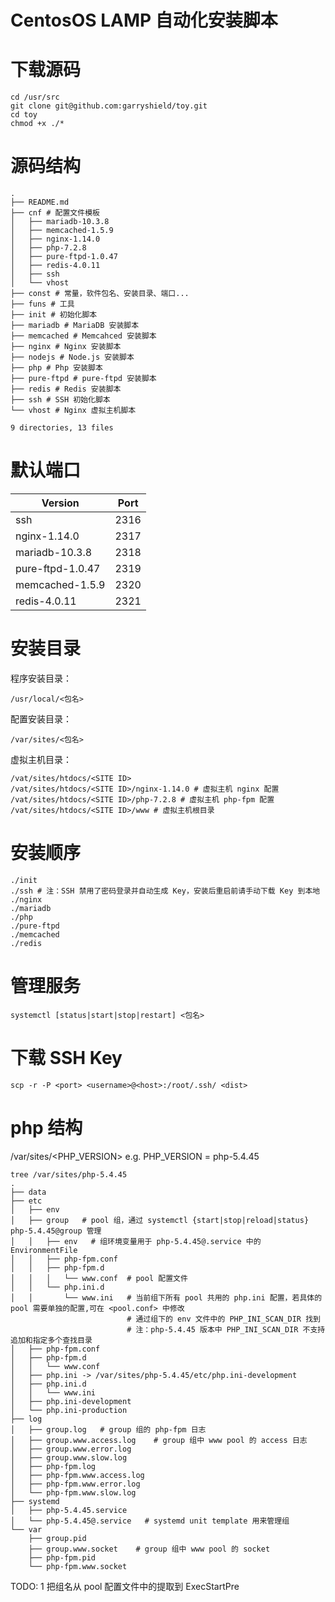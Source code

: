 # CentosOS LAMP 自动化安装脚本

# 下载源码
```
cd /usr/src
git clone git@github.com:garryshield/toy.git
cd toy
chmod +x ./*
```

# 源码结构
```
.
├── README.md
├── cnf # 配置文件模板
│   ├── mariadb-10.3.8
│   ├── memcached-1.5.9
│   ├── nginx-1.14.0
│   ├── php-7.2.8
│   ├── pure-ftpd-1.0.47
│   ├── redis-4.0.11
│   ├── ssh
│   └── vhost
├── const # 常量，软件包名、安装目录、端口...
├── funs # 工具
├── init # 初始化脚本
├── mariadb # MariaDB 安装脚本
├── memcached # Memcahced 安装脚本
├── nginx # Nginx 安装脚本
├── nodejs # Node.js 安装脚本
├── php # Php 安装脚本
├── pure-ftpd # pure-ftpd 安装脚本
├── redis # Redis 安装脚本
├── ssh # SSH 初始化脚本
└── vhost # Nginx 虚拟主机脚本

9 directories, 13 files
```

# 默认端口
| Version              | Port       |
| -                    | -          |
| ssh                  | 2316       |
| nginx-1.14.0         | 2317       |
| mariadb-10.3.8       | 2318       |
| pure-ftpd-1.0.47     | 2319       |
| memcached-1.5.9      | 2320       |
| redis-4.0.11         | 2321       |

# 安装目录
程序安装目录：
```
/usr/local/<包名>
```

配置安装目录：
```
/var/sites/<包名>
```

虚拟主机目录：
```
/vat/sites/htdocs/<SITE ID>
/vat/sites/htdocs/<SITE ID>/nginx-1.14.0 # 虚拟主机 nginx 配置
/vat/sites/htdocs/<SITE ID>/php-7.2.8 # 虚拟主机 php-fpm 配置
/vat/sites/htdocs/<SITE ID>/www # 虚拟主机根目录
```

# 安装顺序
```
./init
./ssh # 注：SSH 禁用了密码登录并自动生成 Key，安装后重启前请手动下载 Key 到本地
./nginx
./mariadb
./php
./pure-ftpd
./memcached
./redis
```

# 管理服务
```
systemctl [status|start|stop|restart] <包名>
```

# 下载 SSH Key
```
scp -r -P <port> <username>@<host>:/root/.ssh/ <dist>
```

# php 结构
/var/sites/<PHP_VERSION>
e.g. PHP_VERSION = php-5.4.45
```
tree /var/sites/php-5.4.45
.
├── data
├── etc
│   ├── env
│   ├── group   # pool 组，通过 systemctl {start|stop|reload|status} php-5.4.45@group 管理
│   │   ├── env   # 组环境变量用于 php-5.4.45@.service 中的 EnvironmentFile
│   │   ├── php-fpm.conf
│   │   ├── php-fpm.d
│   │   │   └── www.conf  # pool 配置文件
│   │   └── php.ini.d
│   │       └── www.ini   # 当前组下所有 pool 共用的 php.ini 配置，若具体的 pool 需要单独的配置,可在 <pool.conf> 中修改
                          # 通过组下的 env 文件中的 PHP_INI_SCAN_DIR 找到
                          # 注：php-5.4.45 版本中 PHP_INI_SCAN_DIR 不支持追加和指定多个查找目录
│   ├── php-fpm.conf
│   ├── php-fpm.d
│   │   └── www.conf
│   ├── php.ini -> /var/sites/php-5.4.45/etc/php.ini-development
│   ├── php.ini.d
│   │   └── www.ini
│   ├── php.ini-development
│   └── php.ini-production
├── log
│   ├── group.log   # group 组的 php-fpm 日志
│   ├── group.www.access.log    # group 组中 www pool 的 access 日志
│   ├── group.www.error.log
│   ├── group.www.slow.log
│   ├── php-fpm.log
│   ├── php-fpm.www.access.log
│   ├── php-fpm.www.error.log
│   └── php-fpm.www.slow.log
├── systemd
│   ├── php-5.4.45.service
│   └── php-5.4.45@.service   # systemd unit template 用来管理组
└── var
    ├── group.pid
    ├── group.www.socket    # group 组中 www pool 的 socket
    ├── php-fpm.pid
    └── php-fpm.www.socket
```

TODO:
1 把组名从 pool 配置文件中的提取到 ExecStartPre